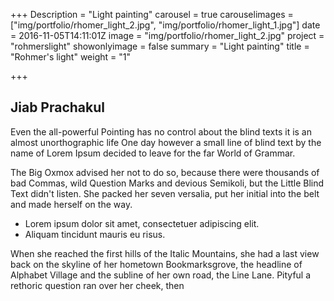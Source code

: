 +++
Description = "Light painting"
carousel = true
carouselimages = ["img/portfolio/rhomer_light_2.jpg", "img/portfolio/rhomer_light_1.jpg"]
date = 2016-11-05T14:11:01Z
image = "img/portfolio/rhomer_light_2.jpg"
project = "rohmerslight"
showonlyimage = false
summary = "Light painting"
title = "Rohmer's light"
weight = "1"

+++
## Jiab Prachakul

Even the all-powerful Pointing has no control about the blind texts it is an almost unorthographic life One day however a small line of blind text by the name of Lorem Ipsum decided to leave for the far World of Grammar.

The Big Oxmox advised her not to do so, because there were thousands of bad Commas, wild Question Marks and devious Semikoli, but the Little Blind Text didn't listen. She packed her seven versalia, put her initial into the belt and made herself on the way.

* Lorem ipsum dolor sit amet, consectetuer adipiscing elit.
* Aliquam tincidunt mauris eu risus.

When she reached the first hills of the Italic Mountains, she had a last view back on the skyline of her hometown Bookmarksgrove, the headline of Alphabet Village and the subline of her own road, the Line Lane. Pityful a rethoric question ran over her cheek, then